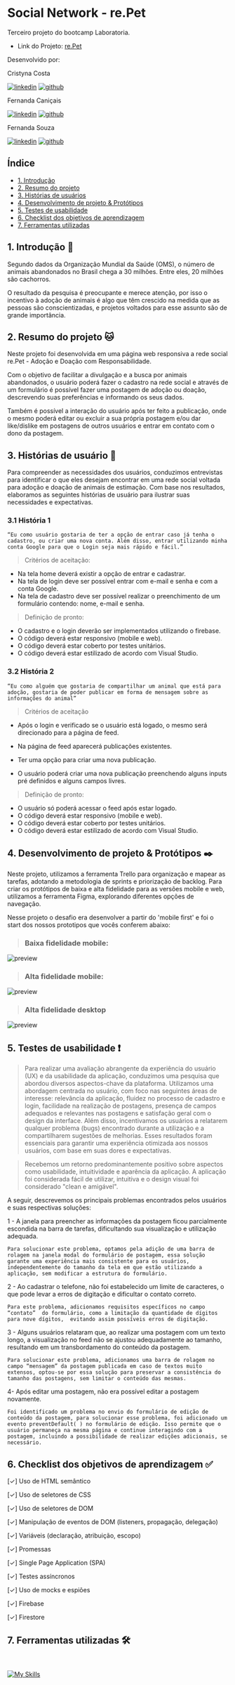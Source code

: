 
# Social Network - re.Pet 

Terceiro projeto do bootcamp Laboratoria.

* Link do Projeto: [re.Pet](https://rede-social-9ce25.web.app/)

Desenvolvido por:

Cristyna Costa

[![linkedin](https://img.shields.io/badge/linkedin-0A66C2?style=for-the-badge&logo=linkedin&logoColor=white)](https://www.linkedin.com/in/cristyna-becker-costa-a36477178/)
[![github](https://img.shields.io/badge/GitHub-100000?style=for-the-badge&logo=github&logoColor=white)](https://github.com/CristynaBC)


Fernanda Caniçais

[![linkedin](https://img.shields.io/badge/linkedin-0A66C2?style=for-the-badge&logo=linkedin&logoColor=white)](https://www.linkedin.com/in/fernandacanicais/)
[![github](https://img.shields.io/badge/GitHub-100000?style=for-the-badge&logo=github&logoColor=white)](https://github.com/fernanda-canicais)

Fernanda Souza

[![linkedin](https://img.shields.io/badge/linkedin-0A66C2?style=for-the-badge&logo=linkedin&logoColor=white)](https://www.linkedin.com/in/fernandaasouza/)
[![github](https://img.shields.io/badge/GitHub-100000?style=for-the-badge&logo=github&logoColor=white)](https://github.com/fernanda-asouza)


## Índice

* [1. Introdução](#1-introdução-🐶)
* [2. Resumo do projeto](#2-resumo-do-projeto-🐱)
* [3. Histórias de usuários](#3-histórias-de-usuário-💬)
* [4. Desenvolvimento de projeto & Protótipos](#4-desenvolvimento-de-projeto--protótipos-✒️)
* [5. Testes de usabilidade](#5-testes-de-usabilidade-❗)
* [6. Checklist dos objetivos de aprendizagem](#6-checklist-dos-objetivos-de-aprendizagem-✅)
* [7. Ferramentas utilizadas](#7-ferramentas-utilizadas-🛠️)

## 1. Introdução 🐶

Segundo dados da Organização Mundial da Saúde (OMS), o número de animais abandonados no Brasil chega a 30 milhões. Entre eles, 20 milhões são cachorros. 

O resultado da pesquisa é preocupante e merece atenção, por isso o incentivo à adoção de animais é algo que têm crescido na medida que as pessoas são conscientizadas, e projetos voltados para esse assunto são de grande importância. 

## 2. Resumo do projeto 🐱

Neste projeto foi desenvolvida em uma página web responsiva a rede social re.Pet - Adoção e Doação com Responsabilidade.

Com o objetivo de facilitar a divulgação e a busca por animais abandonados, o usuário poderá fazer o cadastro na rede social e através de um formulário é possível fazer uma postagem de adoção ou doação, descrevendo suas preferências e informando os seus dados.

Também é possível a interação do usuário após ter feito a publicação, onde o mesmo poderá editar ou excluir a sua própria postagem e/ou dar like/dislike em postagens de outros usuários e entrar em contato com o dono da postagem.


## 3. Histórias de usuário 💬
Para compreender as necessidades dos usuários, conduzimos entrevistas para identificar o que eles desejam encontrar em uma rede social voltada para adoção e doação de animais de estimação. Com base nos resultados, elaboramos as seguintes histórias de usuário para ilustrar suas necessidades e expectativas.

### 3.1 História 1

    “Eu como usuário gostaria de ter a opção de entrar caso já tenha o cadastro, ou criar uma nova conta. Além disso, entrar utilizando minha conta Google para que o Login seja mais rápido e fácil.”
 
>Critérios de aceitação: 

* Na tela home deverá existir a opção de entrar e cadastrar.
* Na tela de login deve ser possível entrar com e-mail e senha e com a conta Google.
* Na tela de cadastro deve ser possível realizar o preenchimento de um formulário contendo: nome, e-mail e senha.

>Definição de pronto: 

* O cadastro e o login deverão ser implementados utilizando o firebase.
* O código deverá estar responsivo (mobile e web).
* O código deverá estar coberto por testes unitários.
* O código deverá estar estilizado de acordo com Visual Studio.


### 3.2 História 2
    “Eu como alguém que gostaria de compartilhar um animal que está para adoção, gostaria de poder publicar em forma de mensagem sobre as informações do animal”
 
>Critérios de aceitação

* Após o login e verificado se o usuário está logado, o mesmo será direcionado para a página de feed.

* Na página de feed aparecerá publicações existentes.

* Ter uma opção para criar uma nova publicação.

* O usuário poderá criar uma nova publicação preenchendo alguns inputs pré definidos e alguns campos livres.

>Definição de pronto: 

* O usuário só poderá acessar o feed após estar logado.
* O código deverá estar responsivo (mobile e web).
* O código deverá estar coberto por testes unitários.
* O código deverá estar estilizado de acordo com Visual Studio.


## 4. Desenvolvimento de projeto & Protótipos ✒️

Neste projeto, utilizamos a ferramenta Trello para organização e mapear as tarefas, adotando a metodologia de sprints e priorização de backlog. Para criar os protótipos de baixa e alta fidelidade para as versões mobile e web, utilizamos a ferramenta Figma, explorando diferentes opções de navegação.

Nesse projeto o desafio era desenvolver a partir do 'mobile first' e foi o start dos nossos prototipos que vocês conferem abaixo:

>### Baixa fidelidade mobile:
![preview](src/img/figma-baixa-fidelidade.png)

>### Alta fidelidade mobile:
![preview](src/img/figma-alta-fidelidade-mb.png)

>### Alta fidelidade desktop
![preview](src/img/figma-alta-fidelidade-web.png)



## 5. Testes de usabilidade ❗

>Para realizar uma avaliação abrangente da experiência do usuário (UX) e da usabilidade da aplicação, conduzimos uma pesquisa que abordou diversos aspectos-chave da plataforma. 
Utilizamos uma abordagem centrada no usuário, com foco nas seguintes áreas de interesse: relevância da aplicação, fluidez no processo de cadastro e login, facilidade na realização de postagens, presença de campos adequados e relevantes nas postagens e satisfação geral com o design da interface. Além disso, incentivamos os usuários a relatarem qualquer problema (bugs) encontrado durante a utilização e a compartilharem sugestões de melhorias. Esses resultados foram essenciais para garantir uma experiência otimizada aos nossos usuários, com base em suas dores e expectativas.

>Recebemos um retorno predominantemente positivo sobre aspectos como usabilidade, intuitividade e aparência da aplicação. A aplicação foi considerada fácil de utilizar, intuitiva e o design visual foi considerado "clean e amigável".

A seguir, descrevemos os principais problemas encontrados pelos usuários e suas respectivas soluções:

1 - A janela para preencher as informações da postagem ficou parcialmente escondida na barra de tarefas, dificultando sua visualização e utilização adequada.

    Para solucionar este problema, optamos pela adição de uma barra de rolagem na janela modal do formulário de postagem, essa solução garante uma experiência mais consistente para os usuários, independentemente do tamanho da tela em que estão utilizando a aplicação, sem modificar a estrutura do formulário.

2 - Ao cadastrar o telefone, não foi estabelecido um limite de caracteres, o que pode levar a erros de digitação e dificultar o contato correto.

    Para este problema, adicionamos requisitos específicos no campo “contato”  do formulário, como a limitação da quantidade de dígitos para nove dígitos,  evitando assim possíveis erros de digitação.

3 - Alguns usuários relataram que, ao realizar uma postagem com um texto longo, a visualização no feed não se ajustou adequadamente ao tamanho, resultando em um transbordamento do conteúdo da postagem.
	
	Para solucionar este problema, adicionamos uma barra de rolagem no campo “mensagem” da postagem publicada em caso de textos muito extensos, optou-se por essa solução para preservar a consistência do tamanho das postagens, sem limitar o conteúdo das mesmas.

4- Após editar uma postagem, não era possível editar a postagem novamente.

	Foi identificado um problema no envio do formulário de edição de conteúdo da postagem, para solucionar esse problema, foi adicionado um evento preventDefault( ) no formulário de edição. Isso permite que o usuário permaneça na mesma página e continue interagindo com a postagem, incluindo a possibilidade de realizar edições adicionais, se necessário.




## 6. Checklist dos objetivos de aprendizagem ✅

[✓] Uso de HTML semântico

[✓] Uso de seletores de CSS

[✓] Uso de seletores de DOM

[✓] Manipulação de eventos de DOM (listeners, propagação, delegação)

[✓] Variáveis (declaração, atribuição, escopo)

[✓] Promessas

[✓] Single Page Application (SPA)

[✓] Testes assíncronos

[✓] Uso de mocks e espiões

[✓] Firebase

[✓] Firestore

## 7. Ferramentas utilizadas 🛠️
<br>

[![My Skills](https://skillicons.dev/icons?i=js,html,css,firebase,figma,github&perline=3)](https://skillicons.dev)
